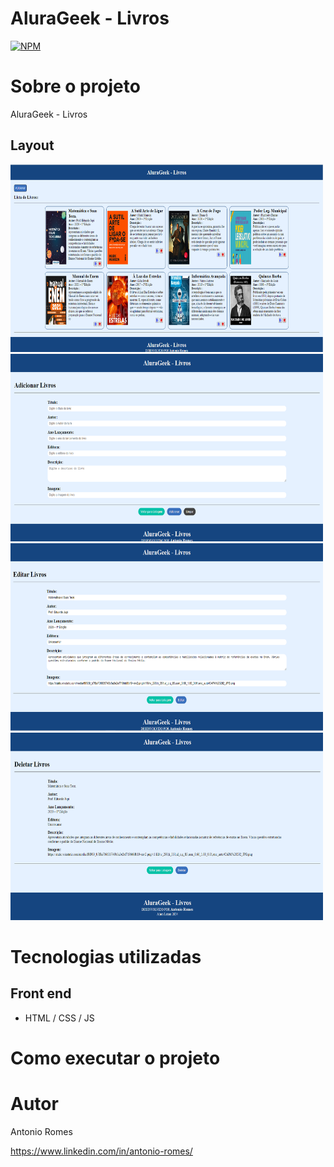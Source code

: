  
# AluraGeek - Livros 
[![NPM](https://img.shields.io/npm/l/react)](https://github.com/devsuperior/sds1-wmazoni/blob/master/LICENSE) 

# Sobre o projeto

 AluraGeek - Livros
 

## Layout  
<img src="img/listagem_de_livros.PNG"   width="500" height="300" /> <img src="img/adiciona_livro.PNG"   width="500" height="300" /> <img src="img/editar_livro.PNG"   width="500" height="300" />  <img src="img/deleta_livro.PNG"   width="500" height="300" />
 

# Tecnologias utilizadas 
## Front end
- HTML / CSS / JS  
 

# Como executar o projeto
 
 

# Autor

Antonio Romes 

https://www.linkedin.com/in/antonio-romes/

